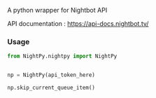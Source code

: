 A python wrapper for Nightbot API

API documentation : https://api-docs.nightbot.tv/

### Usage
```python
from NightPy.nightpy import NightPy


np = NightPy(api_token_here)

np.skip_current_queue_item()
```
